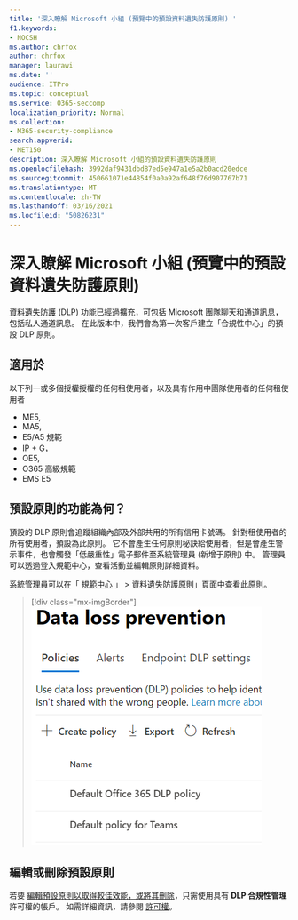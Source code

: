 ```yaml
---
title: '深入瞭解 Microsoft 小組 (預覽中的預設資料遺失防護原則) '
f1.keywords:
- NOCSH
ms.author: chrfox
author: chrfox
manager: laurawi
ms.date: ''
audience: ITPro
ms.topic: conceptual
ms.service: O365-seccomp
localization_priority: Normal
ms.collection:
- M365-security-compliance
search.appverid:
- MET150
description: 深入瞭解 Microsoft 小組的預設資料遺失防護原則
ms.openlocfilehash: 3992daf9431dbd87ed5e947a1e5a2b0acd20edce
ms.sourcegitcommit: 450661071e44854f0a0a92af648f76d907767b71
ms.translationtype: MT
ms.contentlocale: zh-TW
ms.lasthandoff: 03/16/2021
ms.locfileid: "50826231"
---
```

# <a name="learn-about-the-default-data-loss-prevention-policy-in-microsoft-teams-preview"></a>深入瞭解 Microsoft 小組 (預覽中的預設資料遺失防護原則) 

[資料遺失防護](data-loss-prevention-policies.md) (DLP) 功能已經過擴充，可包括 Microsoft 團隊聊天和通道訊息，包括私人通道訊息。 在此版本中，我們會為第一次客戶建立「合規性中心」的預設 DLP 原則。

## <a name="applies-to"></a>適用於

以下列一或多個授權授權的任何租使用者，以及具有作用中團隊使用者的任何租使用者
 
- ME5, 
- MA5, 
- E5/A5 規範 
- IP + G， 
- OE5, 
- O365 高級規範 
- EMS E5


## <a name="what-does-the-default-policy-do"></a>預設原則的功能為何？

預設的 DLP 原則會追蹤組織內部及外部共用的所有信用卡號碼。 針對租使用者的所有使用者，預設為此原則。 它不會產生任何原則秘訣給使用者，但是會產生警示事件，也會觸發「低嚴重性」電子郵件至系統管理員 (新增于原則) 中。 管理員可以透過登入規範中心，查看活動並編輯原則詳細資料。

系統管理員可以在「 [規範中心](https://compliance.microsoft.com/compliancesettings) 」 > 資料遺失防護原則」頁面中查看此原則。


> [!div class="mx-imgBorder"]
> ![預設團隊 DLP 原則](../media/default-teams-dlp-policy.png)

## <a name="edit-or-delete-the-default-policy"></a>編輯或刪除預設原則

若要 [編輯預設原則以取得較佳效能，或將其刪除](create-test-tune-dlp-policy.md#tune-a-dlp-policy)，只需使用具有 **DLP 合規性管理** 許可權的帳戶。 如需詳細資訊，請參閱 [許可權](create-test-tune-dlp-policy.md#permissions)。

